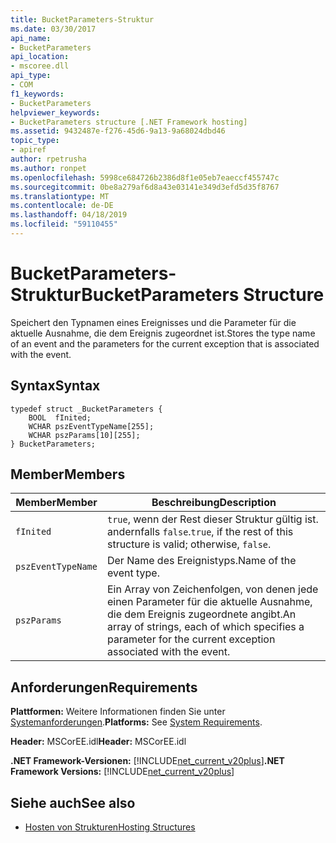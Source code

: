 ```yaml
---
title: BucketParameters-Struktur
ms.date: 03/30/2017
api_name:
- BucketParameters
api_location:
- mscoree.dll
api_type:
- COM
f1_keywords:
- BucketParameters
helpviewer_keywords:
- BucketParameters structure [.NET Framework hosting]
ms.assetid: 9432487e-f276-45d6-9a13-9a68024dbd46
topic_type:
- apiref
author: rpetrusha
ms.author: ronpet
ms.openlocfilehash: 5998ce684726b2386d8f1e05eb7eaeccf455747c
ms.sourcegitcommit: 0be8a279af6d8a43e03141e349d3efd5d35f8767
ms.translationtype: MT
ms.contentlocale: de-DE
ms.lasthandoff: 04/18/2019
ms.locfileid: "59110455"
---
```

# <a name="bucketparameters-structure"></a><span data-ttu-id="e6455-102">BucketParameters-Struktur</span><span class="sxs-lookup"><span data-stu-id="e6455-102">BucketParameters Structure</span></span>
<span data-ttu-id="e6455-103">Speichert den Typnamen eines Ereignisses und die Parameter für die aktuelle Ausnahme, die dem Ereignis zugeordnet ist.</span><span class="sxs-lookup"><span data-stu-id="e6455-103">Stores the type name of an event and the parameters for the current exception that is associated with the event.</span></span>  
  
## <a name="syntax"></a><span data-ttu-id="e6455-104">Syntax</span><span class="sxs-lookup"><span data-stu-id="e6455-104">Syntax</span></span>  
  
```  
typedef struct _BucketParameters {  
    BOOL  fInited;                    
    WCHAR pszEventTypeName[255];      
    WCHAR pszParams[10][255];         
} BucketParameters;  
```  
  
## <a name="members"></a><span data-ttu-id="e6455-105">Member</span><span class="sxs-lookup"><span data-stu-id="e6455-105">Members</span></span>  
  
|<span data-ttu-id="e6455-106">Member</span><span class="sxs-lookup"><span data-stu-id="e6455-106">Member</span></span>|<span data-ttu-id="e6455-107">Beschreibung</span><span class="sxs-lookup"><span data-stu-id="e6455-107">Description</span></span>|  
|------------|-----------------|  
|`fInited`|<span data-ttu-id="e6455-108">`true`, wenn der Rest dieser Struktur gültig ist. andernfalls `false`.</span><span class="sxs-lookup"><span data-stu-id="e6455-108">`true`, if the rest of this structure is valid; otherwise, `false`.</span></span>|  
|`pszEventTypeName`|<span data-ttu-id="e6455-109">Der Name des Ereignistyps.</span><span class="sxs-lookup"><span data-stu-id="e6455-109">Name of the event type.</span></span>|  
|`pszParams`|<span data-ttu-id="e6455-110">Ein Array von Zeichenfolgen, von denen jede einen Parameter für die aktuelle Ausnahme, die dem Ereignis zugeordnete angibt.</span><span class="sxs-lookup"><span data-stu-id="e6455-110">An array of strings, each of which specifies a parameter for the current exception associated with the event.</span></span>|  
  
## <a name="requirements"></a><span data-ttu-id="e6455-111">Anforderungen</span><span class="sxs-lookup"><span data-stu-id="e6455-111">Requirements</span></span>  
 <span data-ttu-id="e6455-112">**Plattformen:** Weitere Informationen finden Sie unter [Systemanforderungen](../../../../docs/framework/get-started/system-requirements.md).</span><span class="sxs-lookup"><span data-stu-id="e6455-112">**Platforms:** See [System Requirements](../../../../docs/framework/get-started/system-requirements.md).</span></span>  
  
 <span data-ttu-id="e6455-113">**Header:** MSCorEE.idl</span><span class="sxs-lookup"><span data-stu-id="e6455-113">**Header:** MSCorEE.idl</span></span>  
  
 <span data-ttu-id="e6455-114">**.NET Framework-Versionen:** [!INCLUDE[net_current_v20plus](../../../../includes/net-current-v20plus-md.md)]</span><span class="sxs-lookup"><span data-stu-id="e6455-114">**.NET Framework Versions:** [!INCLUDE[net_current_v20plus](../../../../includes/net-current-v20plus-md.md)]</span></span>  
  
## <a name="see-also"></a><span data-ttu-id="e6455-115">Siehe auch</span><span class="sxs-lookup"><span data-stu-id="e6455-115">See also</span></span>

- [<span data-ttu-id="e6455-116">Hosten von Strukturen</span><span class="sxs-lookup"><span data-stu-id="e6455-116">Hosting Structures</span></span>](../../../../docs/framework/unmanaged-api/hosting/hosting-structures.md)
